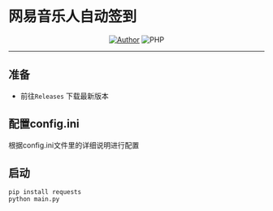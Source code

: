 # 网易音乐人自动签到

<p align="center">
    <a href="https://github.com/Demontisa"><img alt="Author" src="https://img.shields.io/badge/author-Demontisa-blueviolet"/></a>
    <img alt="PHP" src="https://img.shields.io/badge/code-Python-success"/>
</p>

------

## 准备

* 前往`Releases` 下载最新版本


## 配置config.ini
根据config.ini文件里的详细说明进行配置

## 启动
```
pip install requests
python main.py
```
